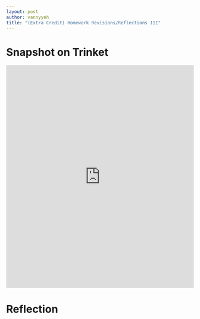 ```yaml
---
layout: post
author: vannyyeh
title: "(Extra Credit) Homework Revisions/Reflections III"
---
```



# Snapshot on Trinket

<iframe src="https://trinket.io/embed/python3/0a8aaa7aac" width="100%" height="600" frameborder="0" marginwidth="0" marginheight="0" allowfullscreen></iframe>

# Reflection
